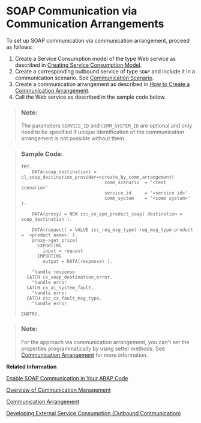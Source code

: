 <!-- loio2133e15cbf8747dbad81dff41a14e139 -->

# SOAP Communication via Communication Arrangements

To set up SOAP communication via communication arrangement, proceed as follows:

1.  Create a Service Consumption model of the type Web service as described in [Creating Service Consumption Model](https://help.sap.com/viewer/5371047f1273405bb46725a417f95433/Cloud/en-US/96132822b3554016b653d3601bb9ff1a.html).
2.  Create a corresponding outbound service of type `SOAP` and include it in a communication scenario. See [Communication Scenario](communication-scenario-7ea7276.md).
3.  Create a communication arrangement as described in [How to Create a Communication Arrangement](../50-administration-and-ops/how-to-create-a-communication-arrangement-a0771f6.md).
4.  Call the Web service as described in the sample code below.

> ### Note:  
> The parameters `SERVICE_ID` and `COMM_SYSTEM_ID` are optional and only need to be specified if unique identification of the communication arrangement is not possible without them.

> ### Sample Code:  
> ```lang-abap
> TRY.
>     DATA(soap_destination) = cl_soap_destination_provider=>create_by_comm_arrangement(
>                                comm_scenario  = '<test scenario>'
>                                service_id     = '<service id>'
>                                comm_system    = '<comm system>' ).
>  
>     DATA(proxy) = NEW zsc_co_epm_product_soap( destination = soap_destination ).
>  
>     DATA(request) = VALUE zsc_req_msg_type( req_msg_type-product = '<product name>' ).
>     proxy->get_price(
>       EXPORTING
>         input = request
>       IMPORTING
>         output = DATA(response) ).
>  
>     "handle response
>   CATCH cx_soap_destination_error.
>     "handle error
>   CATCH cx_ai_system_fault.
>     "handle error
>   CATCH zsc_cx_fault_msg_type.
>     "handle error
>  
> ENDTRY.
> ```

> ### Note:  
> For the approach via communication arrangement, you can't set the properties programmatically by using setter methods. See [Communication Arrangement](communication-arrangement-201de48.md) for more information.

**Related Information**  


[Enable SOAP Communication in Your ABAP Code](enable-soap-communication-in-your-abap-code-6ab460e.md "SOAP-based Web service outbound communication within the ABAP environment is enabled by using SOAP destination objects.")

[Overview of Communication Management](overview-of-communication-management-5b8ff39.md "")

[Communication Arrangement](communication-arrangement-201de48.md "A communication arrangement is a runtime description of a specific communication scenario. It describes which communication partners communicate with each other in the scenario and how they communicate.")

[Developing External Service Consumption \(Outbound Communication\)](developing-external-service-consumption-outbound-communication-f871712.md "Get more information about consuming external services.")


